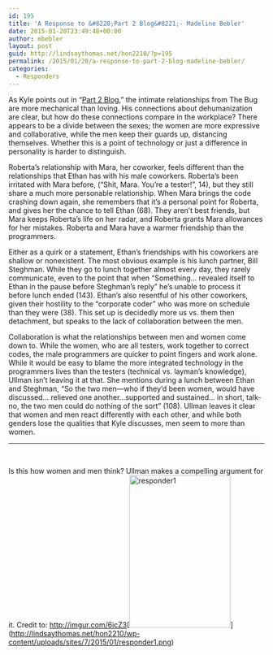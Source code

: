 ```yaml
---
id: 195
title: 'A Response to &#8220;Part 2 Blog&#8221;- Madeline Bebler'
date: 2015-01-20T23:49:48+00:00
author: mbebler
layout: post
guid: http://lindsaythomas.net/hon2210/?p=195
permalink: /2015/01/20/a-response-to-part-2-blog-madeline-bebler/
categories:
  - Responders
---
```

As Kyle points out in “<a href="http://lindsaythomas.net/hon2210/2015/01/19/part-2-blog-kyle-carrier/" target="_blank">Part 2 Blog</a>,” the intimate relationships from The Bug are more mechanical than loving. His connections about dehumanization are clear, but how do these connections compare in the workplace? There appears to be a divide between the sexes; the women are more expressive and collaborative, while the men keep their guards up, distancing themselves. Whether this is a point of technology or just a difference in personality is harder to distinguish.

Roberta’s relationship with Mara, her coworker, feels different than the relationships that Ethan has with his male coworkers. Roberta’s been irritated with Mara before, (“Shit, Mara. You’re a tester!”, 14), but they still share a much more personable relationship. When Mara brings the code crashing down again, she remembers that it’s a personal point for Roberta, and gives her the chance to tell Ethan (68). They aren’t best friends, but Mara keeps Roberta’s life on her radar, and Roberta grants Mara allowances for her mistakes. Roberta and Mara have a warmer friendship than the programmers.

Either as a quirk or a statement, Ethan’s friendships with his coworkers are shallow or nonexistent. The most obvious example is his lunch partner, Bill Steghman. While they go to lunch together almost every day, they rarely communicate, even to the point that when “Something… revealed itself to Ethan in the pause before Steghman’s reply” he’s unable to process it before lunch ended (143). Ethan’s also resentful of his other coworkers, given their hostility to the “corporate coder” who was more on schedule than they were (38). This set up is decidedly more us vs. them then detachment, but speaks to the lack of collaboration between the men.
  
Collaboration is what the relationships between men and women come down to. While the women, who are all testers, work together to correct codes, the male programmers are quicker to point fingers and work alone. While it would be easy to blame the more integrated technology in the programmers lives than the testers (technical vs. layman’s knowledge), Ullman isn’t leaving it at that. She mentions during a lunch between Ethan and Steghman, “So the two men—who if they’d been women, would have discussed… relieved one another…supported and sustained… in short, talk- no, the two men could do nothing of the sort” (108). Ullman leaves it clear that women and men react differently with each other, and while both genders lose the qualities that Kyle discusses, men seem to more than women.

* * *

&nbsp;

Is this how women and men think? Ullman makes a compelling argument for it. Credit to: http://imgur.com/6icZ3[<img class="alignnone size-medium wp-image-198" src="http://lindsaythomas.net/hon2210/wp-content/uploads/sites/7/2015/01/responder1-199x300.png" alt="responder1" width="199" height="300" srcset="http://lindsaythomas.net/hon2210/wp-content/uploads/sites/7/2015/01/responder1-199x300.png 199w, http://lindsaythomas.net/hon2210/wp-content/uploads/sites/7/2015/01/responder1-100x151.png 100w, http://lindsaythomas.net/hon2210/wp-content/uploads/sites/7/2015/01/responder1-150x226.png 150w, http://lindsaythomas.net/hon2210/wp-content/uploads/sites/7/2015/01/responder1-200x301.png 200w, http://lindsaythomas.net/hon2210/wp-content/uploads/sites/7/2015/01/responder1-300x452.png 300w, http://lindsaythomas.net/hon2210/wp-content/uploads/sites/7/2015/01/responder1-450x678.png 450w, http://lindsaythomas.net/hon2210/wp-content/uploads/sites/7/2015/01/responder1.png 548w" sizes="(max-width: 199px) 100vw, 199px" />](http://lindsaythomas.net/hon2210/wp-content/uploads/sites/7/2015/01/responder1.png)